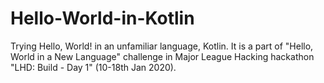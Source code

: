 # Hello-World-in-Kotlin
Trying Hello, World! in an unfamiliar language, Kotlin.
It is a part of "Hello, World in a New Language" challenge in Major League Hacking hackathon "LHD: Build - Day 1" (10-18th Jan 2020).
